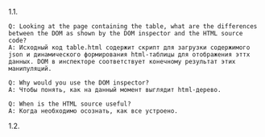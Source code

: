 1.1.

	Q: Looking at the page containing the table, what are the differences between the DOM as shown by the DOM inspector and the HTML source code?
	A: Исходный код table.html содержит скрипт для загрузки содержимого json и динамического формирования html-таблицы для отображения эттх данных. DOM в инспекторе соответствует конечному результат этих манипуляций.

	Q: Why would you use the DOM inspector? 
	A: Чтобы понять, как на данный момент выглядит html-дерево. 
 		
	Q: When is the HTML source useful?
	A: Когда необходимо осознать, как все устроено.

1.2.
	
